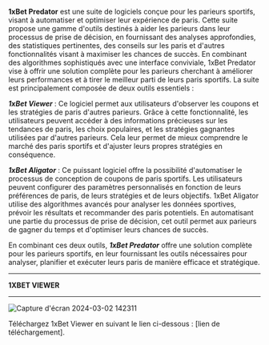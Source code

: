 
**1xBet Predator** est une suite de logiciels conçue pour les parieurs sportifs, visant à automatiser et optimiser leur expérience de paris. Cette suite propose une gamme d'outils destinés à aider les parieurs dans leur processus de prise de décision, en fournissant des analyses approfondies, des statistiques pertinentes, des conseils sur les paris et d'autres fonctionnalités visant à maximiser les chances de succès. En combinant des algorithmes sophistiqués avec une interface conviviale, 1xBet Predator vise à offrir une solution complète pour les parieurs cherchant à améliorer leurs performances et à tirer le meilleur parti de leurs paris sportifs.
La suite est principalement composée de deux outils essentiels :

***1xBet Viewer*** : Ce logiciel permet aux utilisateurs d'observer les coupons et les stratégies de paris d'autres parieurs. Grâce à cette fonctionnalité, les utilisateurs peuvent accéder à des informations précieuses sur les tendances de paris, les choix populaires, et les stratégies gagnantes utilisées par d'autres parieurs. Cela leur permet de mieux comprendre le marché des paris sportifs et d'ajuster leurs propres stratégies en conséquence.

***1xBet Aligator*** : Ce puissant logiciel offre la possibilité d'automatiser le processus de conception de coupons de paris sportifs. Les utilisateurs peuvent configurer des paramètres personnalisés en fonction de leurs préférences de paris, de leurs stratégies et de leurs objectifs. 1xBet Aligator utilise des algorithmes avancés pour analyser les données sportives, prévoir les résultats et recommander des paris potentiels. En automatisant une partie du processus de prise de décision, cet outil permet aux parieurs de gagner du temps et d'optimiser leurs chances de succès.

En combinant ces deux outils, ***1xBet Predator*** offre une solution complète pour les parieurs sportifs, en leur fournissant les outils nécessaires pour analyser, planifier et exécuter leurs paris de manière efficace et stratégique.

______________________________________________________________________________________________________________________________________________________________________________________

**1XBET VIEWER**

______________________________________________________________________________________________________________________________________________________________________________________
![Capture d'écran 2024-03-02 142311](https://github.com/boris-Olinga/1xBet-Predator/assets/109936676/9ed07c46-5adb-4241-824a-8682be8966b9)

Téléchargez 1xBet Viewer en suivant le lien ci-dessous : [lien de téléchargement].
